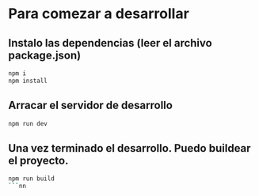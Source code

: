 # Para comezar a desarrollar

## Instalo las dependencias (leer el archivo package.json)

```sh
npm i
npm install
```

## Arracar el servidor de desarrollo

```sh
npm run dev
```


## Una vez terminado el desarrollo. Puedo buildear el proyecto.

```sh
npm run build
```nn